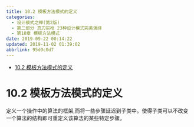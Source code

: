 ```yaml
---
title: 10.2 模板方法模式的定义
categories: 
  - 设计模式之禅(第2版)
  - 第二部分 真刀实枪 23种设计模式完美演绎
  - 第10章 模板方法模式
date: 2019-09-22 00:14:22
updated: 2019-11-02 01:39:02
abbrlink: 95d0c0d7
---
```

- [10.2 模板方法模式的定义](/ReadingNotes/95d0c0d7/#10-2-模板方法模式的定义)

<!--more-->
<script src="https://cdn.bootcss.com/jquery/3.4.0/jquery.slim.min.js"></script>
<script>$(document).ready(function () {$(".post-body > ul:nth-child(1)").hide();});</script>

<!--end-->
# 10.2 模板方法模式的定义 #
定义一个操作中的算法的框架,而将一些步骤延迟到子类中。使得子类可以不改变一个算法的结构即可重定义该算法的某些特定步骤。


